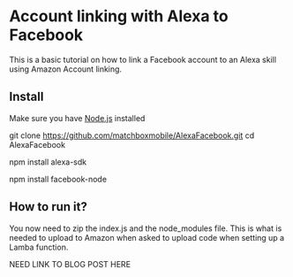 # Account linking with Alexa to Facebook

This is a basic tutorial on how to link a Facebook account to an Alexa skill using Amazon Account linking.

## Install
Make sure you have [Node.js](https://nodejs.org/en/) installed

git clone https://github.com/matchboxmobile/AlexaFacebook.git 
cd AlexaFacebook

npm install alexa-sdk

npm install facebook-node

## How to run it?
You now need to zip the index.js and the node_modules file. This is what is needed to upload to Amazon when asked to upload code when setting up a Lamba function.

NEED LINK TO BLOG POST HERE
